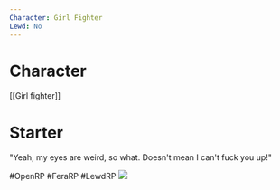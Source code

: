 ```yaml
---
Character: Girl Fighter
Lewd: No
---
```

# Character
[[Girl fighter]]

# Starter
"Yeah, my eyes are weird, so what. Doesn't mean I can't fuck you up!"
  

#OpenRP #FeraRP #LewdRP 
![](FCylnO9WQAAU_q7.jpg)